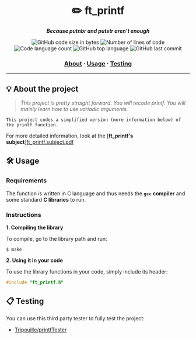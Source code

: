 <h1 align="center">
	✏️ ft_printf
</h1>

<p align="center">
	<b><i>Because putnbr and putstr aren’t enough</i></b><br>
</p>

<p align="center">
	<img alt="GitHub code size in bytes" src="https://img.shields.io/github/languages/code-size/linhtng/ft_printf?color=lightblue" />
	<img alt="Number of lines of code" src="https://img.shields.io/tokei/lines/github/linhtng/ft_printf?color=critical" />
	<img alt="Code language count" src="https://img.shields.io/github/languages/count/linhtng/ft_printf?color=yellow" />
	<img alt="GitHub top language" src="https://img.shields.io/github/languages/top/linhtng/ft_printf?color=blue" />
	<img alt="GitHub last commit" src="https://img.shields.io/github/last-commit/linhtng/ft_printf?color=green" />
</p>

<h3 align="center">
	<a href="#%EF%B8%8F-about">About</a>
	<span> · </span>
	<a href="#%EF%B8%8F-usage">Usage</a>
	<span> · </span>
	<a href="#-testing">Testing</a>
</h3>

---

## 💡 About the project

> _This project is pretty straight forward. You will recode printf. You will mainly learn how to use variadic arguments._

	This project codes a simplified version (more information below) of the printf function.

For more detailed information, look at the [**ft_printf's subject**][ft_printf.subject.pdf](https://github.com/linhtng/ft_printf/files/10218002/ft_printf.subject.pdf)


## 🛠️ Usage

### Requirements

The function is written in C language and thus needs the **`gcc` compiler** and some standard **C libraries** to run.

### Instructions

**1. Compiling the library**

To compile, go to the library path and run:

```shell
$ make
```

**2. Using it in your code**

To use the library functions in your code, simply include its header:

```C
#include "ft_printf.h"
```

## 📋 Testing

You can use this third party tester to fully test the project:

* [Tripouille/printfTester](https://github.com/Tripouille/printfTester)
